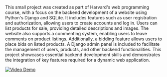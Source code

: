 This small project was created as part of Harvard's web programming course, with a focus on the backend development of a 
website using Python's Django and SQLite.
It includes features such as user registration and authorization, allowing users to create accounts and log in. 
Users can list products for sale, providing detailed descriptions and images. The website also supports a commenting system, 
enabling users to leave comments on product listings. Additionally, a bidding feature allows users to place bids on listed products. 
A Django admin panel is included to facilitate the management of users, products, and other backend functionalities. This project showcases
essential backend development skills and demonstrates the integration of key features required for a dynamic web application.

[![Video Demo](https://img.youtube.com/vi/BBfz2ra_Ujc/0.jpg)](https://youtu.be/BBfz2ra_Ujc)

